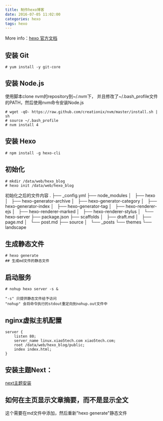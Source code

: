```yaml
---
title: 制作hexo博客
date: 2016-07-05 11:02:00
categories: hexo
tags: hexo
---
```

More info：[hexo 官方文档](https://hexo.io/docs/index.html)

## 安装 Git
    # yum install -y git-core

## 安装 Node.js
使用脚本clone nvm的repository到~/.nvm下，
并且修改了~/.bash_profile文件的PATH，然后使用nvm命令安装Node.js
<!--more-->
    # wget -qO- https://raw.github.com/creationix/nvm/master/install.sh | sh
    # source ~/.bash_profile
    # nvm install 4

## 安装 Hexo
    # npm install -g hexo-cli

## 初始化
    # mkdir /data/web/hexo_blog
    # hexo init /data/web/hexo_blog
    
初始化之后的文件内容
.
├── _config.yml
├── node_modules
│   ├── hexo
│   ├── hexo-generator-archive
│   ├── hexo-generator-category
│   ├── hexo-generator-index
│   ├── hexo-generator-tag
│   ├── hexo-renderer-ejs
│   ├── hexo-renderer-marked
│   ├── hexo-renderer-stylus
│   └── hexo-server
├── package.json
├── scaffolds
│   ├── draft.md
│   ├── page.md
│   └── post.md
├── source
│   └── _posts
└── themes
└── landscape

## 生成静态文件
    # hexo generate
    ## 生成md文件的静态文件

## 启动服务
    # nohup hexo server -s &
    
    "-s" 只提供静态文件给予访问
    "nohup" 会将命令执行的stdout重定向到nohup.out文件中

## nginx虚拟主机配置
    server {
        listen 80;
        server_name linux.xiao5tech.com xiao5tech.com;
        root /data/web/hexo_blog/public;
        index index.html;
    }


## 安装主题Next：
[next主题安装](http://theme-next.iissnan.com/getting-started.html)

## 如何在主页显示文章摘要，而不是显示全文
这个需要在md文件中添加<!--more-->，然后重新"hexo generate"静态文件
